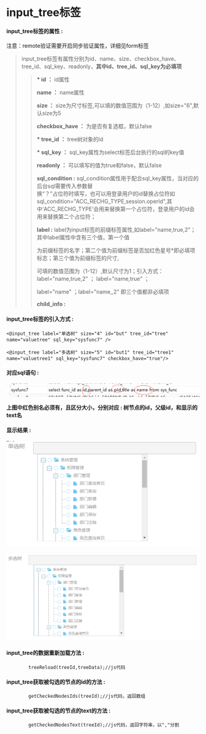 # input\_tree**标签**

#### input\_tree**标签的属性 :**

注意：remote验证需要开启同步验证属性，详细见form标签

> input\_tree标签有属性分别为id、name、size、checkbox\_have、tree\_id、sql\_key、readonly，**其中id、tree\_id、sql\_key为必填项**
>
> > **\* id ：** id属性
> >
> > **name ：** name属性
> >
> > **size ：** size为尺寸标签,可以填的数值范围为（1-12）,如size="6",默认size为5
> >
> > **checkbox\_have ：** 为是否有复选框，默认false
> >
> > **\* tree\_id ：** tree树对象的id
> >
> > **\* sql\_key ：** sql\_key属性为select标签后台执行的sql的key值
> >
> > **readonly ：** 可以填写的值为true和false，默认false
> >
> > **sql\_condition :** sql\_condition属性用于配合sql\_key属性，当对应的后台sql需要传入参数替  
> > 换“？”占位符时填写，也可以用登录用户的id替换占位符如sql\_condition="ACC\_RECHG\_TYPE,session.operId",其中‘ACC\_RECHG\_TYPE’会用来替换第一个占位符，登录用户的id会用来替换第二个占位符；
> >
> > **label :** label为input标签的前缀标签属性,如label="name,true,2"；其中label属性中含有三个值，第一个值
> >
> > 为前缀标签的名字；第二个值为前缀标签是否加红色星号\*即必填项标志；第三个值为前缀标签的尺寸,
> >
> > 可填的数值范围为（1-12）,默认尺寸为1；引入方式：label="name,true,2" ； label="name,true" ；
> >
> > label="name" ；label="name,,2" 即三个值都非必填项
> >
> > **child\_info :**

#### input\_tree标签的引入方式 :

```
<@input_tree label="单选树" size="4" id="but" tree_id="tree" name="valuetree" sql_key="sysfunc7" />

<@input_tree label="多选树" size="5" id="but1" tree_id="tree1" name="valuetree1" sql_key="sysfunc7" checkbox_have="true"/>
```

#### 对应sql语句 :

![](/assets/input_tree_sql.png)

**上图中红色别名必须有，且区分大小，分别对应 : 树节点的id，父级id，和显示的text名**

#### 显示结果 :

![](/assets/input_tree1.png)

![](/assets/input_tree2.png)

#### 

#### input\_tree的数据重新加载方法 :

```
        treeReload(treeId,treeData);//js代码
```

#### input\_tree获取被勾选的节点的id的方法 :

```
        getCheckedNodesIds(treeId);//js代码，返回数组
```

#### input\_tree获取被勾选的节点的text的方法 :

```
        getCheckedNodesText(treeId);//js代码，返回字符串，以","分割
```



